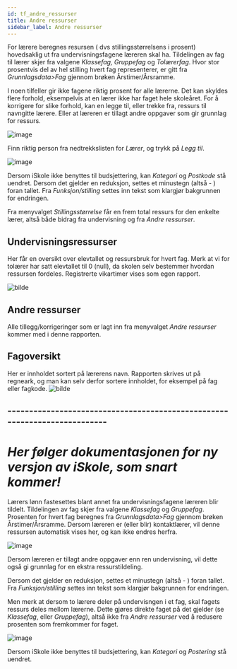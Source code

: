 ```yaml
---
id: tf_andre_ressurser
title: Andre ressurser
sidebar_label: Andre ressurser
---
```


For lærere beregnes resursen ( dvs stillingsstørrelsens i prosent) hovedsaklig ut fra undervisningsfagene læreren skal ha. Tildelingen av fag til lærer skjer fra valgene _Klassefag, Gruppefag_ og _Tolærerfag_. Hvor stor prosentvis del av hel stilling hvert fag representerer, er gitt fra _Grunnlagsdata>Fag_ gjennom brøken Årstimer/Årsramme.

I noen tilfeller gir ikke fagene riktig prosent for alle lærerne. Det kan skyldes flere forhold, eksempelvis at en lærer ikke har faget hele skoleåret. For å korrigere for slike forhold, kan en legge til, eller trekke fra, ressurs til navngitte lærere. Eller at læreren er tillagt andre oppgaver som gir grunnlag for ressurs.

![image](https://user-images.githubusercontent.com/80097133/117817919-61145f00-b268-11eb-80aa-28c4bcc11a45.png)

Finn riktig person fra nedtrekkslisten for _Lærer_, og trykk på _Legg til_. 

![image](https://user-images.githubusercontent.com/80097133/117818627-16471700-b269-11eb-926d-822cf06df1d3.png)

Dersom iSkole ikke benyttes til budsjettering, kan _Kategori_ og _Postkode_ stå uendret. Dersom det gjelder en reduksjon, settes et minustegn (altså - ) foran tallet. Fra _Funksjon/stilling_ settes inn tekst som klargjør bakgrunnen for endringen.

Fra menyvalget _Stillingsstørrelse_ får en frem total ressurs for den enkelte lærer, altså både bidrag fra undervisning og fra _Andre ressurser_.

## Undervisningsressurser
Her får en oversikt over elevtallet og ressursbruk for hvert fag. Merk at vi for tolærer har satt elevtallet til 0 (null), da skolen selv bestemmer hvordan ressursen fordeles. Registrerte vikartimer vises som egen rapport.

![bilde](https://user-images.githubusercontent.com/80097133/195825777-bbf2b5f0-51ef-46a2-84a3-de11f2ddbc20.png)

## Andre ressurser
Alle tillegg/korrigeringer som er lagt inn fra menyvalget _Andre ressurser_ kommer med i denne rapporten.

## Fagoversikt
Her er innholdet sortert på lærerens navn. Rapporten skrives ut på regneark, og man kan selv derfor sortere innholdet, for eksempel på fag eller fagkode.
![bilde](https://user-images.githubusercontent.com/80097133/195842793-3e70ad70-70ed-4ba8-b7ed-cd66b6ef2106.png)



## --------------------------------------------------------------------------
# _Her følger dokumentasjonen for ny versjon av iSkole, som snart kommer!_

Lærers lønn fastesettes blant annet fra undervisningsfagene læreren blir tildelt. Tildelingen av fag skjer fra valgene _Klassefag_ og _Gruppefag_. Prosenten for hvert fag beregnes fra _Grunnlagsdata>Fag_ gjennom brøken Årstimer/Årsramme. Dersom læreren er (eller blir) kontaktlærer, vil denne ressursen automatisk vises her, og kan ikke endres herfra.


![image](https://github.com/BarmanHanssen/iskole/assets/80097133/b0dd6f99-9d00-46a4-b024-0db99bcba7d9)

Dersom læreren er tillagt andre oppgaver enn ren undervisning, vil dette også gi grunnlag for en ekstra ressurstildeling. 

Dersom det gjelder en reduksjon, settes et minustegn (altså - ) foran tallet. Fra _Funksjon/stilling_ settes inn tekst som klargjør bakgrunnen for endringen.

Men merk at dersom to lærere deler på undervisngen i et fag, skal fagets ressurs deles mellom lærerne. Dette gjøres direkte faget på det gjelder (se _Klassefag_, eller _Gruppefag_), altså ikke fra _Andre ressurser_ ved å redusere prosenten som fremkommer for faget.


![image](https://github.com/BarmanHanssen/iskole/assets/80097133/59558314-9bc1-44a6-b3d6-95b6ef113a4e)

Dersom iSkole ikke benyttes til budsjettering, kan _Kategori_ og _Postering_ stå uendret. 



